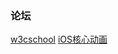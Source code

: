 ### 论坛
[w3cschool](https://www.w3cschool.cn)
[iOS核心动画](https://zsisme.gitbooks.io/ios-/content/chapter1/layers-and-trees.html)
